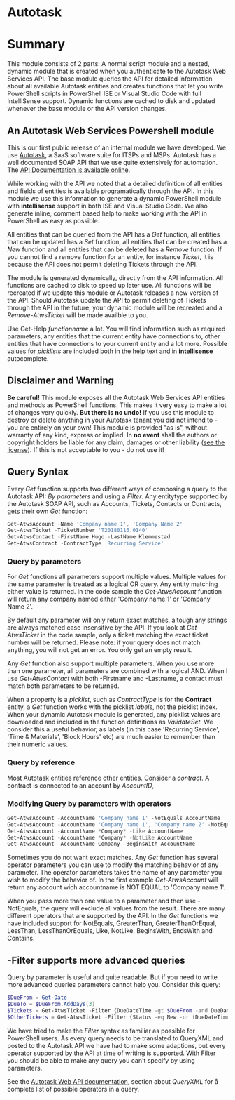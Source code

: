 # Autotask

# Summary

This module consists of 2 parts: A normal script module and a nested, dynamic module that is created when you authenticate to the Autotask Web Services API. The base module queries the API for detailed information about all available Autotask entities and creates functions that let you write PowerShell scripts in PowerShell ISE or Visual Studio Code with full IntelliSense support. Dynamic functions are cached to disk and updated whenever the base module or the API version changes.

## An Autotask Web Services Powershell module

This is our first public release of an internal module we have developed. We use [Autotask][1], a SaaS software suite for ITSPs and MSPs. Autotask has a well documented SOAP API that we use quite extensively for automation. The [API Documentation is available online][2].

While working with the API we noted that a detailed definition of all entities and fields of entities is available programatically through the API. In this module we use this information to generate a dynamic PowerShell module with **intellisense** support in both ISE and Visual Studio Code. We also generate inline, comment based help to make working with the API in PowerShell as easy as possible.

All entities that can be queried from the API has a *Get* function, all entities that can be updated has a *Set* function, all entities that can be created has a *New* function and all entities that can be deleted has a *Remove* function. If you cannot find a remove function for an entity, for instance *Ticket*, it is because the API does not permit deleting Tickets through the API.

The module is generated dynamically, directly from the API information. All functions are cached to disk to speed up later use. All functions will be recreated if we update this module or Autotask releases a new version of the API. Should Autotask update the API to permit deleting of Tickets through the API in the future, your dynamic module will be recreated and a *Remove-AtwsTicket* will be made availble to you.

Use Get-Help *functionname* a lot. You will find information such as required parameters, any entities that the current entity have connections to, other entities that have connections to your current entity and a lot more. Possible values for *picklists* are included both in the help text and in **intellisense** autocomplete.

## Disclaimer and Warning

**Be careful!** This module exposes all the Autotask Web Services API entities and methods as PowerShell functions. This makes it very easy to make a lot of changes very quickly. **But there is no undo!** If you use this module to destroy or delete anything in your Autotask tenant you did not intend to - you are entirely on your own! This module is provided "as is", without warranty of any kind, express or implied. In **no event** shall the authors or copyright holders be liable for any claim, damages or other liability ([see the license][3]). If this is not acceptable to you - do not use it!

## Query Syntax

Every *Get* function supports two different ways of composing a query to the Autotask API: *By parameters* and using a *Filter*. Any entitytype supported by the Autotask SOAP API, such as Accounts, Tickets, Contacts or Contracts, gets their own *Get* function:

```powershell
Get-AtwsAccount -Name 'Company name 1', 'Company Name 2'
Get-AtwsTicket -TicketNumber 'T20180116.0140'
Get-AtwsContact -FirstName Hugo -LastName Klemmestad
Get-AtwsContract -ContractType 'Recurring Service'
```

### Query by parameters

For *Get* functions all parameters support multiple values. Multiple values for the same parameter is treated as a logical OR query. Any entity matching either value is returned. In the code sample the *Get-AtwsAccount* function will return any company named either 'Company name 1' or 'Company Name 2'.

By default any parameter will only return exact matches, altough any strings are always matched case insensitive by the API. If you look at *Get-AtwsTicket* in the code sample, only a ticket matching the exact ticket number will be returned. Please note: if your query does not match anything, you will not get an error. You only get an empty result.

Any *Get* function also support multiple parameters. When you use more than one parameter, all parameters are combined with a logical AND. When I use *Get-AtwsContact* with both -Firstname and -Lastname, a contact must match both parameters to be returned.

When a property is a *picklist*, such as *ContractType* is for the **Contract** entity, a *Get* function works with the picklist *labels*, not the picklist index. When your dynamic Autotask module is generated, any picklist values are downloaded and included in the function definitions as *ValidateSet*. We consider this a useful behavior, as labels (in this case 'Recurring Service', 'Time & Materials', 'Block Hours' etc) are much easier to remember than their numeric values.

### Query by reference

Most Autotask entities reference other entities. Consider a *contract*. A contract is connected to an account by *AccountID*, 

### Modifying Query by parameters with operators

```powershell
Get-AtwsAccount -AccountName 'Company name 1' -NotEquals AccountName 
Get-AtwsAccount -AccountName 'Company name 1', 'Company name 2' -NotEquals AccountName 
Get-AtwsAccount -AccountName *Company* -Like AccountName 
Get-AtwsAccount -AccountName *Company* -NotLike AccountName 
Get-AtwsAccount -AccountName Company -BeginsWith AccountName 
```

Sometimes you do not want exact matches. Any *Get* function has several operator parameters you can use to modify the matching behavior of any parameter. The operator parameters takes the name of any parameter you wish to modify the behavior of. In the first example *Get-AtwsAccount* will return any account wich accountname is NOT EQUAL to 'Company name 1'.

When you pass more than one value to a parameter and then use -NotEquals, the query will exclude all values from the result. There are many different operators that are supported by the API. In the *Get* functions we have included support for NotEquals, GreaterThan, GreaterThanOrEqual, LessThan, LessThanOrEquals, Like, NotLike, BeginsWith, EndsWith and Contains.

## -Filter supports more advanced queries

Query by parameter is useful and quite readable. But if you need to write more advanced queries parameters cannot help you. Consider this query:

```powershell
$DueFrom = Get-Date
$DueTo = $DueFrom.AddDays(3)
$Tickets = Get-AtwsTicket -Filter {DueDateTime -gt $DueFrom -and DueDateTime -lt $DueTo}
$OtherTickets = Get-AtwsTicket -Filter {Status -eq New -or (DueDateTime -gt $DueFrom -and DueDateTime -lt $DueTo)}
```
We have tried to make the *Filter* syntax as familiar as possible for PowerShell users. As every query needs to be translated to QueryXML and posted to the Autotask API we have had to make some adaptions, but every operator supported by the API at time of writing is supported. With Filter you should be able to make any query you can't specify by using parameters.

See the [Autotask Web API documentation][2], section about *QueryXML* for å complete list of possible operators in a query.



[1]: https://www.autotask.com
[2]: https://ww4.autotask.net/help/Content/LinkedDOCUMENTS/WSAPI/T_WebServicesAPIv1_5.pdf
[3]: https://github.com/officecenter/Autotask/blob/master/LICENSE.md
